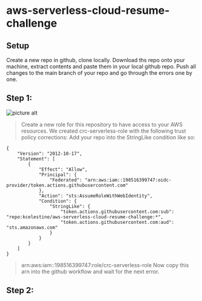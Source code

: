 # aws-serverless-cloud-resume-challenge

## Setup
Create a new repo in github, clone locally. Download ths repo onto your machine, extract contents and paste them in your local github repo. Push all changes to the main branch of your repo and go through the errors one by one.

## Step 1:
![picture alt](https://ibb.co/QC3Cdv2)  
> Create a new role for this repository to have access to your AWS resources.
> We created crc-serverless-role with the following trust policy corrections:
> Add your repo into the StringLike condition like so: 

````
{
    "Version": "2012-10-17",
    "Statement": [
        {
            "Effect": "Allow",
            "Principal": {
                "Federated": "arn:aws:iam::198516399747:oidc-provider/token.actions.githubusercontent.com"
            },
            "Action": "sts:AssumeRoleWithWebIdentity",
            "Condition": {
                "StringLike": {
                    "token.actions.githubusercontent.com:sub": "repo:kcelestine/aws-serverless-cloud-resume-challenge:*",
                    "token.actions.githubusercontent.com:aud": "sts.amazonaws.com"
                }
            }
        }
    ]
}
````

> arn:aws:iam::198516399747:role/crc-serverless-role
> Now copy this arn into the github workflow and wait for the next error.

## Step 2:

